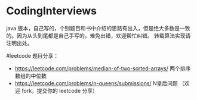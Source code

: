 # CodingInterviews
java 版本，自己写的，个别题目和书中介绍的思路有出入，但是绝大多数是一致的。因为从头到尾都是自己手写的，难免出错，欢迎帮忙纠错。
转载算法实现请注明出处。

#leetcode 题目分享：
- https://leetcode.com/problems/median-of-two-sorted-arrays/ 两个排序数组的中位数
- https://leetcode.com/problems/n-queens/submissions/ N皇后问题
（欢迎 fork，提交你的 leetcode 分享）
